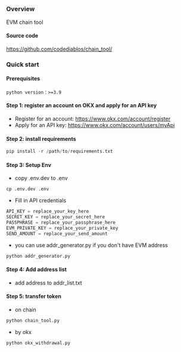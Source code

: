 # 

### Overview
EVM chain tool

#### Source code
https://github.com/codediablos/chain_tool/

### Quick start
#### Prerequisites

`python version：>=3.9`

#### Step 1: register an account on OKX and apply for an API key
- Register for an account: https://www.okx.com/account/register
- Apply for an API key: https://www.okx.com/account/users/myApi

#### Step 2: install requirements

```python
pip install -r /path/to/requirements.txt
```

#### Step 3: Setup Env

- copy .env.dev to .env
```python
cp .env.dev .env
```

- Fill in API credentials
```python
API_KEY = replace_your_key_here
SECRET_KEY = replace_your_secret_here
PASSPHRASE = replace_your_passphrase_here
EVM_PRIVATE_KEY = replace_your_private_key
SEND_AMOUNT = replace_your_send_amount
```

- you can use addr_generator.py if you don't have EVM address
```python
python addr_generator.py
```

#### Step 4: Add address list

- add address to addr_list.txt

#### Step 5: transfer token

- on chain
```python
python chain_tool.py
```

- by okx
```python
python okx_withdrawal.py
```
